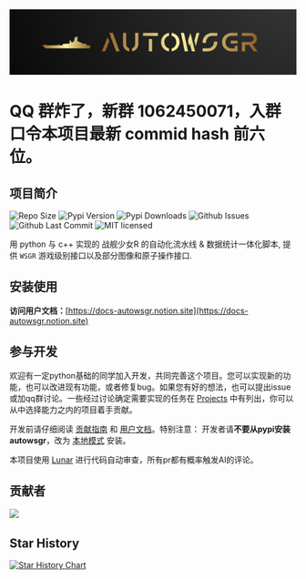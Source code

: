 <div align=center>
<img src="https://raw.githubusercontent.com/OpenWSGR/AutoWSGR/main/docs/logo.png">
</div>

# QQ 群炸了，新群 1062450071，入群口令本项目最新 commid hash 前六位。

## 项目简介

![Repo Size](https://img.shields.io/github/repo-size/OpenWSGR/AutoWSGR) ![Pypi Version](https://img.shields.io/pypi/v/autowsgr) ![Pypi Downloads](https://img.shields.io/pypi/dm/autowsgr) ![Github Issues](https://img.shields.io/github/issues/OpenWSGR/AutoWSGR) ![Github Last Commit](https://img.shields.io/github/last-commit/OpenWSGR/AutoWSGR) ![MIT licensed](https://img.shields.io/badge/license-MIT-brightgreen.svg)

用 python 与 c++ 实现的 战舰少女R 的自动化流水线 & 数据统计一体化脚本, 提供 `WSGR` 游戏级别接口以及部分图像和原子操作接口.

## 安装使用

**访问用户文档：**[https://docs-autowsgr.notion.site](https://docs-autowsgr.notion.site)


## 参与开发

欢迎有一定python基础的同学加入开发，共同完善这个项目。您可以实现新的功能，也可以改进现有功能，或者修复bug。如果您有好的想法，也可以提出issue或加qq群讨论。一些经过讨论确定需要实现的任务在 [Projects](https://github.com/orgs/OpenWSGR/projects/2) 中有列出，你可以从中选择能力之内的项目着手贡献。

开发前请仔细阅读 [贡献指南](.github/CONTRIBUTING.md) 和 [用户文档](https://docs-autowsgr.notion.site)。特别注意： 开发者请**不要从pypi安装autowsgr**，改为 [本地模式](https://docs-autowsgr.notion.site/2-AutoWSGR-efeb69811b544604b944d5b5727317a4) 安装。

本项目使用 [Lunar](https://github.com/0xWelt/Lunar) 进行代码自动审查，所有pr都有概率触发AI的评论。

## 贡献者

<a href="https://github.com/OpenWSGR/AutoWSGR/graphs/contributors">
  <img src="https://contrib.rocks/image?repo=OpenWSGR/AutoWSGR" />
</a>

## Star History

[![Star History Chart](https://api.star-history.com/svg?repos=OpenWSGR/AutoWSGR&type=Date)](https://star-history.com/#OpenWSGR/AutoWSGR&Date)
